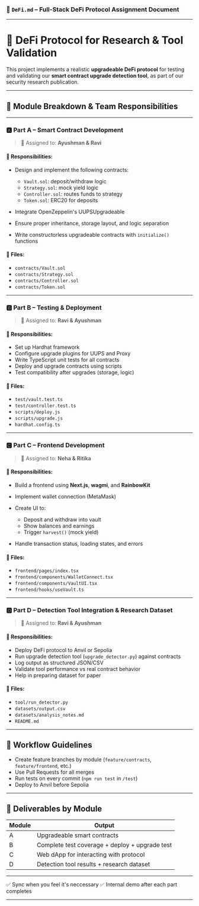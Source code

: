 
### 📄 `DeFi.md` – Full-Stack DeFi Protocol Assignment Document

---

# 💸 DeFi Protocol for Research & Tool Validation

This project implements a realistic **upgradeable DeFi protocol** for testing and validating our **smart contract upgrade detection tool**, as part of our security research publication.

---

## 🧩 Module Breakdown & Team Responsibilities

---

### 🅰️ Part A – **Smart Contract Development**

> 👤 Assigned to: **Ayushman & Ravi**

#### 📌 Responsibilities:

* Design and implement the following contracts:

  * `Vault.sol`: deposit/withdraw logic
  * `Strategy.sol`: mock yield logic
  * `Controller.sol`: routes funds to strategy
  * `Token.sol`: ERC20 for deposits
* Integrate OpenZeppelin's UUPSUpgradeable
* Ensure proper inheritance, storage layout, and logic separation
* Write constructorless upgradeable contracts with `initialize()` functions

#### 📁 Files:

* `contracts/Vault.sol`
* `contracts/Strategy.sol`
* `contracts/Controller.sol`
* `contracts/Token.sol`

---

### 🅱️ Part B – **Testing & Deployment**

> 👤 Assigned to: **Ravi & Ayushman**

#### 📌 Responsibilities:

* Set up Hardhat framework
* Configure upgrade plugins for UUPS and Proxy
* Write TypeScript unit tests for all contracts
* Deploy and upgrade contracts using scripts
* Test compatibility after upgrades (storage, logic)

#### 📁 Files:

* `test/vault.test.ts`
* `test/controller.test.ts`
* `scripts/deploy.js`
* `scripts/upgrade.js`
* `hardhat.config.ts`

---

### 🅲 Part C – **Frontend Development**

> 👤 Assigned to: **Neha & Ritika**

#### 📌 Responsibilities:

* Build a frontend using **Next.js**, **wagmi**, and **RainbowKit**
* Implement wallet connection (MetaMask)
* Create UI to:

  * Deposit and withdraw into vault
  * Show balances and earnings
  * Trigger `harvest()` (mock yield)
* Handle transaction status, loading states, and errors

#### 📁 Files:

* `frontend/pages/index.tsx`
* `frontend/components/WalletConnect.tsx`
* `frontend/components/VaultUI.tsx`
* `frontend/hooks/useVault.ts`

---

### 🅳 Part D – **Detection Tool Integration & Research Dataset**

> 👤 Assigned to: **Ravi & Ayushman**

#### 📌 Responsibilities:

* Deploy DeFi protocol to Anvil or Sepolia
* Run upgrade detection tool (`upgrade_detector.py`) against contracts
* Log output as structured JSON/CSV
* Validate tool performance vs real contract behavior
* Help in preparing dataset for paper

#### 📁 Files:

* `tool/run_detector.py`
* `datasets/output.csv`
* `datasets/analysis_notes.md`
* `README.md`

---

## 🔁 Workflow Guidelines

* Create feature branches by module (`feature/contracts`, `feature/frontend`, etc.)
* Use Pull Requests for all merges
* Run tests on every commit (`npm run test` in `/test`)
* Deploy to Anvil before Sepolia

---

## 🧪 Deliverables by Module

| Module | Output                                         |
| ------ | ---------------------------------------------- |
| A      | Upgradeable smart contracts                    |
| B      | Complete test coverage + deploy + upgrade test |
| C      | Web dApp for interacting with protocol         |
| D      | Detection tool results + research dataset      |

---

✅ Sync when you feel it's neccessary 
✅ Internal demo after each part completes

---